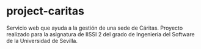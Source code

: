# project-caritas
Servicio web que ayuda a la gestión de una sede de Cáritas. Proyecto realizado para la asignatura de IISSI 2
del grado de Ingeniería del Software de la Universidad de Sevilla. 
